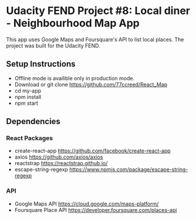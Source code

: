 # Udacity FEND Project #8: Local diner - Neighbourhood Map App
This app uses Google Maps and Foursquare's API to list local places. The project was built for the Udacity FEND.

## Setup Instructions
* Offline mode is availible only in production mode.
* Download or git clone https://github.com/77ccreed/React_Map 
* cd my-app
* npm install
* npm start

## Dependencies
### React Packages
* create-react-app https://github.com/facebook/create-react-app
* axios https://github.com/axios/axios
* reactstrap https://reactstrap.github.io/
* escape-string-regexp https://www.npmjs.com/package/escape-string-regexp

### API
* Google Maps API https://cloud.google.com/maps-platform/
* Foursquare Place API https://developer.foursquare.com/places-api
